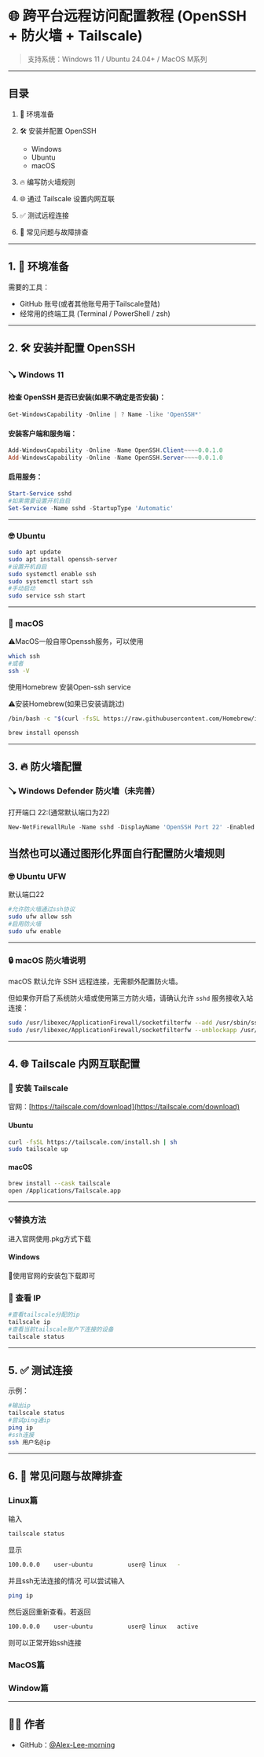 # 🌐 跨平台远程访问配置教程 (OpenSSH + 防火墙 + Tailscale)

> 支持系统：Windows 11 / Ubuntu 24.04+ / MacOS M系列

---

## 目录

1. 🔧 环境准备
2. 🛠 安装并配置 OpenSSH

   * Windows
   * Ubuntu
   * macOS
3. 🔥 编写防火墙规则
4. 🌐 通过 Tailscale 设置内网互联
5. ✅ 测试远程连接
6. 🧰 常见问题与故障排查

---

## 1. 🔧 环境准备

需要的工具：

* GitHub 账号(或者其他账号用于Tailscale登陆)
* 经常用的终端工具 (Terminal / PowerShell / zsh)

---

## 2. 🛠 安装并配置 OpenSSH

### 🪠 Windows 11

#### 检查 OpenSSH 是否已安装(如果不确定是否安装)：

```powershell
Get-WindowsCapability -Online | ? Name -like 'OpenSSH*'
```

#### 安装客户端和服务端：

```powershell
Add-WindowsCapability -Online -Name OpenSSH.Client~~~~0.0.1.0
Add-WindowsCapability -Online -Name OpenSSH.Server~~~~0.0.1.0
```

#### 启用服务：

```powershell
Start-Service sshd
#如果需要设置开机自启
Set-Service -Name sshd -StartupType 'Automatic'
```

---

### 🤓 Ubuntu

```bash
sudo apt update
sudo apt install openssh-server
#设置开机自启
sudo systemctl enable ssh
sudo systemctl start ssh
#手动启动
sudo service ssh start
```

---

### 🍏 macOS

⚠️MacOS一般自带Openssh服务，可以使用
```bash
which ssh
#或者
ssh -V
```

使用Homebrew 安装Open-ssh service

⚠️安装Homebrew(如果已安装请跳过)
```bash
/bin/bash -c "$(curl -fsSL https://raw.githubusercontent.com/Homebrew/install/HEAD/install.sh)"
```

```bash
brew install openssh
```

---

## 3. 🔥 防火墙配置

### 🪠 Windows Defender 防火墙（未完善）

打开端口 22:(通常默认端口为22)

```powershell
New-NetFirewallRule -Name sshd -DisplayName 'OpenSSH Port 22' -Enabled True -Direction Inbound -Protocol TCP -Action Allow -LocalPort 22
```
当然也可以通过图形化界面自行配置防火墙规则
---

### 🤓 Ubuntu UFW

默认端口22

```bash
#允许防火墙通过ssh协议
sudo ufw allow ssh
#启用防火墙
sudo ufw enable
```

---

### 🔒 macOS 防火墙说明

macOS 默认允许 SSH 远程连接，无需额外配置防火墙。

但如果你开启了系统防火墙或使用第三方防火墙，请确认允许 `sshd` 服务接收入站连接：

```bash
sudo /usr/libexec/ApplicationFirewall/socketfilterfw --add /usr/sbin/sshd
sudo /usr/libexec/ApplicationFirewall/socketfilterfw --unblockapp /usr/sbin/sshd
```

---


## 4. 🌐 Tailscale 内网互联配置

### 📅 安装 Tailscale

官网：[https://tailscale.com/download](https://tailscale.com/download)

#### Ubuntu

```bash
curl -fsSL https://tailscale.com/install.sh | sh
sudo tailscale up
```

#### macOS

```bash
brew install --cask tailscale
open /Applications/Tailscale.app
```

---

### 💡替换方法
进入官网使用.pkg方式下载


#### Windows
🤔使用官网的安装包下载即可

### 📡 查看 IP

```bash
#查看tailscale分配的ip
tailscale ip
#查看当前tailscale账户下连接的设备
tailscale status
```

---

## 5. ✅ 测试连接

示例：

```bash
#输出ip
tailscale status
#尝试ping通ip
ping ip
#ssh连接
ssh 用户名@ip
```

---

## 6. 🧰 常见问题与故障排查

### Linux篇

输入
```bash
tailscale status
```
显示
```bash
100.0.0.0    user-ubuntu          user@ linux   -
```
并且ssh无法连接的情况
可以尝试输入
```bash
ping ip
```
然后返回重新查看。若返回
```bash
100.0.0.0    user-ubuntu          user@ linux   active
```
则可以正常开始ssh连接

### MacOS篇

### Window篇

---

## 👨‍💻 作者

* GitHub：[@Alex-Lee-morning](https://github.com/Alex-Lee-morning)
